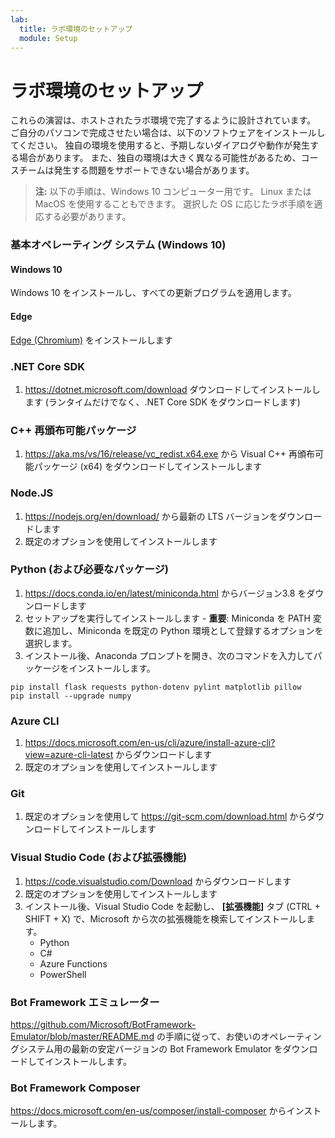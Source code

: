 ```yaml
---
lab:
  title: ラボ環境のセットアップ
  module: Setup
---
```


# ラボ環境のセットアップ

これらの演習は、ホストされたラボ環境で完了するように設計されています。 ご自分のパソコンで完成させたい場合は、以下のソフトウェアをインストールしてください。 独自の環境を使用すると、予期しないダイアログや動作が発生する場合があります。 また、独自の環境は大きく異なる可能性があるため、コースチームは発生する問題をサポートできない場合があります。

> **注:** 以下の手順は、Windows 10 コンピューター用です。 Linux または MacOS を使用することもできます。 選択した OS に応じたラボ手順を適応する必要があります。

### 基本オペレーティング システム (Windows 10)

#### Windows 10

Windows 10 をインストールし、すべての更新プログラムを適用します。

#### Edge

[Edge (Chromium)](https://microsoft.com/edge) をインストールします

### .NET Core SDK

1. https://dotnet.microsoft.com/download ダウンロードしてインストールします (ランタイムだけでなく、.NET Core SDK をダウンロードします)

### C++ 再頒布可能パッケージ

1. https://aka.ms/vs/16/release/vc_redist.x64.exe から Visual C++ 再頒布可能パッケージ (x64) をダウンロードしてインストールします

### Node.JS

1. https://nodejs.org/en/download/ から最新の LTS バージョンをダウンロードします 
2. 既定のオプションを使用してインストールします

### Python (および必要なパッケージ)

1. https://docs.conda.io/en/latest/miniconda.html からバージョン3.8 をダウンロードします 
2. セットアップを実行してインストールします - **重要**: Miniconda を PATH 変数に追加し、Miniconda を既定の Python 環境として登録するオプションを選択します。
3. インストール後、Anaconda プロンプトを開き、次のコマンドを入力してパッケージをインストールします。 

```
pip install flask requests python-dotenv pylint matplotlib pillow
pip install --upgrade numpy
```

### Azure CLI

1. https://docs.microsoft.com/en-us/cli/azure/install-azure-cli?view=azure-cli-latest からダウンロードします 
2. 既定のオプションを使用してインストールします

### Git

1. 既定のオプションを使用して https://git-scm.com/download.html からダウンロードしてインストールします


### Visual Studio Code (および拡張機能)

1. https://code.visualstudio.com/Download からダウンロードします 
2. 既定のオプションを使用してインストールします 
3. インストール後、Visual Studio Code を起動し、 **[拡張機能]** タブ (CTRL + SHIFT + X) で、Microsoft から次の拡張機能を検索してインストールします。
    - Python
    - C#
    - Azure Functions
    - PowerShell


### Bot Framework エミュレーター

https://github.com/Microsoft/BotFramework-Emulator/blob/master/README.md の手順に従って、お使いのオペレーティングシステム用の最新の安定バージョンの Bot Framework Emulator をダウンロードしてインストールします。

### Bot Framework Composer

https://docs.microsoft.com/en-us/composer/install-composer からインストールします。
